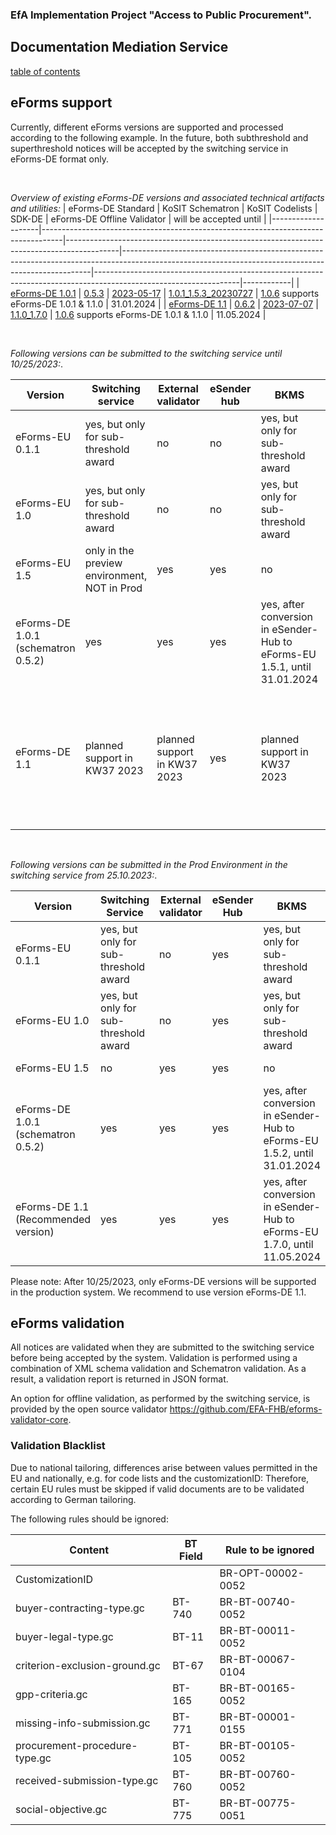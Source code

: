 ### EfA Implementation Project "Access to Public Procurement".
## Documentation Mediation Service
[table of contents](/documentation/documentation.md)
<br>

## eForms support
Currently, different eForms versions are supported and processed according to the following example. In the future, both subthreshold and superthreshold notices will be accepted by the switching service in eForms-DE format only.

<br>

*Overview of existing eForms-DE versions and associated technical artifacts and utilities:*
| eForms-DE Standard | KoSIT Schematron | KoSIT Codelists | SDK-DE | eForms-DE Offline Validator | will be accepted until |
|--------------------|-----------------------------------------------------------------------------------|-------------------------------------------------------------------------------------------|----------------------------------------------------------------------------------------------------------------------------------------------------|------------------------------------------------------------------------------------------------------------------|------------|
| [eForms-DE 1.0.1](https://xeinkauf.de/app/uploads/2023/03/specification-eforms-de-v1.0.1.pdf) | [0.5.3](https://projekte.kosit.org/eforms/eforms-de-schematron/-/releases/v0.5.3) | [2023-05-17](https://projekte.kosit.org/eforms/eforms-de-codelist/-/releases/v2023-05-17) | [1.0.1_1.5.3_20230727](https://gitlab.opencode.de/OC000008125155/SDK-eforms-de/-/tree/SDK-DE_1.0.1_1.5.3_20230727?ref_type=tags) | [1.0.6](https://github.com/EFA-FHB/eforms-validator-core/releases/tag/1.0.6) supports eForms-DE 1.0.1 & 1.1.0 | 31.01.2024 |
| [eForms-DE 1.1](https://xeinkauf.de/app/uploads/2023/08/specification-eforms-de-v1.1.0.pdf) | [0.6.2](https://projekte.kosit.org/eforms/eforms-de-schematron/-/releases/v0.6.2) | [2023-07-07](https://projekte.kosit.org/eforms/eforms-de-codelist/-/releases/v2023-07-07) | [1.1.0_1.7.0](https://gitlab.opencode.de/OC000008125155/SDK-eforms-de/-/tags/SDK-DE_1.1.0_1.7.0) | [1.0.6](https://github.com/EFA-FHB/eforms-validator-core/releases/tag/1.0.6) supports eForms-DE 1.0.1 & 1.1.0 | 11.05.2024 |


<br>

*Following versions can be submitted to the switching service until 10/25/2023:*.

| Version | Switching service | External validator | eSender hub | BKMS | TED |
| ------- | -------- | ------------------ | --------- | ----- | ---- |
| eForms-EU 0.1.1 | yes, but only for sub-threshold award | no | no | yes, but only for sub-threshold award | no |
| eForms-EU 1.0 | yes, but only for sub-threshold award | no | no | yes, but only for sub-threshold award | no |
| eForms-EU 1.5 | only in the preview environment, NOT in Prod | yes | yes | no | yes, until 31.01.2024 |
| eForms-DE 1.0.1 (schematron 0.5.2) | yes | yes | yes | yes, after conversion in eSender-Hub to eForms-EU 1.5.1, until 31.01.2024 |
| eForms-DE 1.1 | planned support in KW37 2023 | planned support in KW37 2023 | yes | planned support in KW37 2023 | yes, after conversion in eSender-Hub to eForms-EU 1.7.0, planned support in KW37 2023, until 11.05.2024 |

<br>

*Following versions can be submitted in the Prod Environment in the switching service from 25.10.2023:*.

| Version | Switching Service | External validator | eSender Hub | BKMS | TED |
| ------------------------------------- | ------------------------------- | ------------------ | ---------- | --------- | ------------ |
| eForms-EU 0.1.1 | yes, but only for sub-threshold award | no | yes | yes, but only for sub-threshold award | no |
| eForms-EU 1.0 | yes, but only for sub-threshold award | no | yes | yes, but only for sub-threshold award | no |
| eForms-EU 1.5 | no | yes | yes | no | yes, until 31.01.2024 |
| eForms-DE 1.0.1 (schematron 0.5.2) | yes | yes | yes | yes, after conversion in eSender-Hub to eForms-EU 1.5.2, until 31.01.2024 |
| eForms-DE 1.1 (Recommended version) | yes | yes | yes | yes, after conversion in eSender-Hub to eForms-EU 1.7.0, until 11.05.2024 |

Please note: After 10/25/2023, only eForms-DE versions will be supported in the production system. We recommend to use version eForms-DE 1.1.

## eForms validation
All notices are validated when they are submitted to the switching service before being accepted by the system. Validation is performed using a combination of XML schema validation and Schematron validation. As a result, a validation report is returned in JSON format.

An option for offline validation, as performed by the switching service, is provided by the open source validator https://github.com/EFA-FHB/eforms-validator-core.

### Validation Blacklist

Due to national tailoring, differences arise between values permitted in the EU and nationally, e.g. for code lists and the customizationID: Therefore, certain EU rules must be skipped if valid documents are to be validated according to German tailoring.

The following rules should be ignored:

| Content | BT Field | Rule to be ignored |
| ----------------------------- | -------- | ------------------ |
| CustomizationID | | BR-OPT-00002-0052 |
| buyer-contracting-type.gc | BT-740 | BR-BT-00740-0052 |
| buyer-legal-type.gc | BT-11 | BR-BT-00011-0052 |
| criterion-exclusion-ground.gc | BT-67 | BR-BT-00067-0104 |
| gpp-criteria.gc | BT-165 | BR-BT-00165-0052 |
| missing-info-submission.gc | BT-771 | BR-BT-00001-0155 |
| procurement-procedure-type.gc | BT-105 | BR-BT-00105-0052 |
| received-submission-type.gc | BT-760 | BR-BT-00760-0052 |
| social-objective.gc | BT-775 | BR-BT-00775-0051 |




